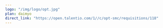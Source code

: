 ```yaml
---
logo: "/img/logo/opt.jpg"
plan: daimyo
direct_link: "https://open.talentio.com/1//c/opt-smc/requisitions/118" 
---
```

